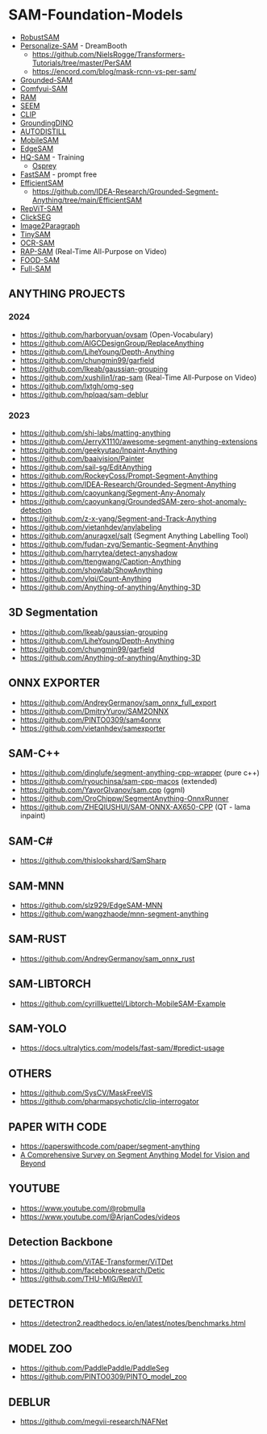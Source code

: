 # SAM-Foundation-Models

- [RobustSAM](https://github.com/robustsam/RobustSAM)
- [Personalize-SAM](https://github.com/ZrrSkywalker/Personalize-SAM) - DreamBooth
  - https://github.com/NielsRogge/Transformers-Tutorials/tree/master/PerSAM
  - https://encord.com/blog/mask-rcnn-vs-per-sam/
- [Grounded-SAM](https://github.com/IDEA-Research/Grounded-Segment-Anything)
- [Comfyui-SAM](https://github.com/storyicon/comfyui_segment_anything)
- [RAM](https://github.com/xinyu1205/recognize-anything/tree/main)
- [SEEM](https://github.com/UX-Decoder/Segment-Everything-Everywhere-All-At-Once)
- [CLIP](https://github.com/OpenAI/CLIP)
- [GroundingDINO](https://github.com/IDEA-Research/GroundingDINO)
- [AUTODISTILL](https://github.com/autodistill/autodistill)
- [MobileSAM](https://github.com/ChaoningZhang/MobileSAM)
- [EdgeSAM](https://github.com/chongzhou96/EdgeSAM)
- [HQ-SAM](https://github.com/SysCV/sam-hq) - Training
  - [Osprey](https://github.com/CircleRadon/Osprey) 
- [FastSAM](https://github.com/CASIA-IVA-Lab/FastSAM) - prompt free
- [EfficientSAM](https://github.com/yformer/EfficientSAM)
  - https://github.com/IDEA-Research/Grounded-Segment-Anything/tree/main/EfficientSAM
- [RepViT-SAM](https://github.com/THU-MIG/RepViT)
- [ClickSEG](https://github.com/XavierCHEN34/ClickSEG/)
- [Image2Paragraph](https://github.com/showlab/Image2Paragraph)
- [TinySAM](https://github.com/xinghaochen/TinySAM)
- [OCR-SAM](https://github.com/yeungchenwa/OCR-SAM)
- [RAP-SAM](https://github.com/xushilin1/rap-sam) (Real-Time All-Purpose on Video)
- [FOOD-SAM](https://github.com/jamesjg/foodsam)
- [Full-SAM](https://github.com/ByungKwanLee/Full-Segment-Anything)

## ANYTHING PROJECTS
### 2024
- https://github.com/harboryuan/ovsam (Open-Vocabulary)
- https://github.com/AIGCDesignGroup/ReplaceAnything
- https://github.com/LiheYoung/Depth-Anything
- https://github.com/chungmin99/garfield
- https://github.com/lkeab/gaussian-grouping
- https://github.com/xushilin1/rap-sam (Real-Time All-Purpose on Video)
- https://github.com/lxtgh/omg-seg
- https://github.com/hplqaq/sam-deblur

### 2023
- https://github.com/shi-labs/matting-anything
- https://github.com/JerryX1110/awesome-segment-anything-extensions
- https://github.com/geekyutao/Inpaint-Anything
- https://github.com/baaivision/Painter
- https://github.com/sail-sg/EditAnything
- https://github.com/RockeyCoss/Prompt-Segment-Anything
- https://github.com/IDEA-Research/Grounded-Segment-Anything
- https://github.com/caoyunkang/Segment-Any-Anomaly
- https://github.com/caoyunkang/GroundedSAM-zero-shot-anomaly-detection
- https://github.com/z-x-yang/Segment-and-Track-Anything
- https://github.com/vietanhdev/anylabeling
- https://github.com/anuragxel/salt (Segment Anything Labelling Tool)
- https://github.com/fudan-zvg/Semantic-Segment-Anything
- https://github.com/harrytea/detect-anyshadow
- https://github.com/ttengwang/Caption-Anything
- https://github.com/showlab/ShowAnything
- https://github.com/ylqi/Count-Anything
- https://github.com/Anything-of-anything/Anything-3D

## 3D Segmentation
- https://github.com/lkeab/gaussian-grouping
- https://github.com/LiheYoung/Depth-Anything
- https://github.com/chungmin99/garfield
- https://github.com/Anything-of-anything/Anything-3D


## ONNX EXPORTER
- https://github.com/AndreyGermanov/sam_onnx_full_export
- https://github.com/DmitryYurov/SAM2ONNX
- https://github.com/PINTO0309/sam4onnx
- https://github.com/vietanhdev/samexporter

## SAM-C++
- https://github.com/dinglufe/segment-anything-cpp-wrapper (pure c++)
- https://github.com/ryouchinsa/sam-cpp-macos (extended)
- https://github.com/YavorGIvanov/sam.cpp (ggml)
- https://github.com/OroChippw/SegmentAnything-OnnxRunner
- https://github.com/ZHEQIUSHUI/SAM-ONNX-AX650-CPP (QT - lama inpaint)

## SAM-C#
- https://github.com/thislookshard/SamSharp

## SAM-MNN
- https://github.com/slz929/EdgeSAM-MNN
- https://github.com/wangzhaode/mnn-segment-anything

## SAM-RUST
- https://github.com/AndreyGermanov/sam_onnx_rust

## SAM-LIBTORCH
- https://github.com/cyrillkuettel/Libtorch-MobileSAM-Example

## SAM-YOLO
- https://docs.ultralytics.com/models/fast-sam/#predict-usage
  
## OTHERS
- https://github.com/SysCV/MaskFreeVIS
- https://github.com/pharmapsychotic/clip-interrogator
  
## PAPER WITH CODE
- https://paperswithcode.com/paper/segment-anything
- [A Comprehensive Survey on Segment Anything Model for Vision and Beyond](https://arxiv.org/pdf/2305.08196.pdf)

## YOUTUBE
- https://www.youtube.com/@robmulla
- https://www.youtube.com/@ArjanCodes/videos

## Detection Backbone
- https://github.com/ViTAE-Transformer/ViTDet
- https://github.com/facebookresearch/Detic
- https://github.com/THU-MIG/RepViT

## DETECTRON
- https://detectron2.readthedocs.io/en/latest/notes/benchmarks.html

## MODEL ZOO
- https://github.com/PaddlePaddle/PaddleSeg
- https://github.com/PINTO0309/PINTO_model_zoo

## DEBLUR 
- https://github.com/megvii-research/NAFNet







